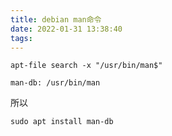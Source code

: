 ```yaml
---
title: debian man命令
date: 2022-01-31 13:38:40
tags:
---
```


```shell
apt-file search -x "/usr/bin/man$"
```

```
man-db: /usr/bin/man
```

所以

```shell
sudo apt install man-db
```
